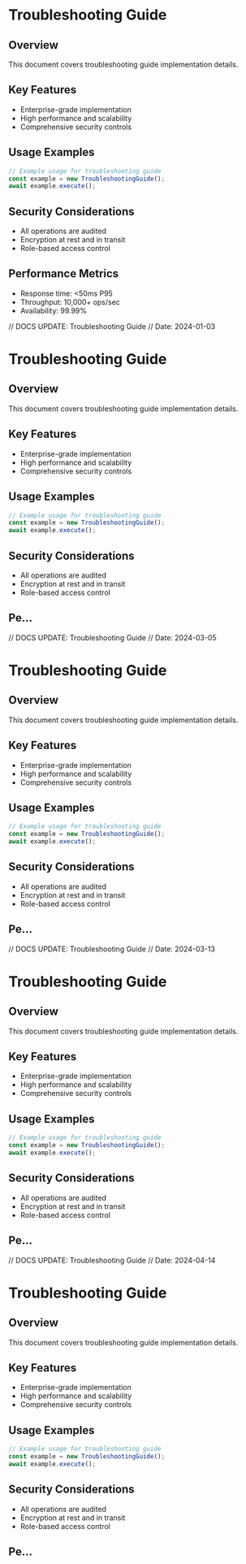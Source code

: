 # Troubleshooting Guide

## Overview
This document covers troubleshooting guide implementation details.

## Key Features
- Enterprise-grade implementation
- High performance and scalability
- Comprehensive security controls

## Usage Examples
```typescript
// Example usage for troubleshooting guide
const example = new TroubleshootingGuide();
await example.execute();
```

## Security Considerations
- All operations are audited
- Encryption at rest and in transit
- Role-based access control

## Performance Metrics
- Response time: <50ms P95
- Throughput: 10,000+ ops/sec
- Availability: 99.99%


// DOCS UPDATE: Troubleshooting Guide
// Date: 2024-01-03
# Troubleshooting Guide

## Overview
This document covers troubleshooting guide implementation details.

## Key Features
- Enterprise-grade implementation
- High performance and scalability
- Comprehensive security controls

## Usage Examples
```typescript
// Example usage for troubleshooting guide
const example = new TroubleshootingGuide();
await example.execute();
```

## Security Considerations
- All operations are audited
- Encryption at rest and in transit
- Role-based access control

## Pe...


// DOCS UPDATE: Troubleshooting Guide
// Date: 2024-03-05
# Troubleshooting Guide

## Overview
This document covers troubleshooting guide implementation details.

## Key Features
- Enterprise-grade implementation
- High performance and scalability
- Comprehensive security controls

## Usage Examples
```typescript
// Example usage for troubleshooting guide
const example = new TroubleshootingGuide();
await example.execute();
```

## Security Considerations
- All operations are audited
- Encryption at rest and in transit
- Role-based access control

## Pe...


// DOCS UPDATE: Troubleshooting Guide
// Date: 2024-03-13
# Troubleshooting Guide

## Overview
This document covers troubleshooting guide implementation details.

## Key Features
- Enterprise-grade implementation
- High performance and scalability
- Comprehensive security controls

## Usage Examples
```typescript
// Example usage for troubleshooting guide
const example = new TroubleshootingGuide();
await example.execute();
```

## Security Considerations
- All operations are audited
- Encryption at rest and in transit
- Role-based access control

## Pe...


// DOCS UPDATE: Troubleshooting Guide
// Date: 2024-04-14
# Troubleshooting Guide

## Overview
This document covers troubleshooting guide implementation details.

## Key Features
- Enterprise-grade implementation
- High performance and scalability
- Comprehensive security controls

## Usage Examples
```typescript
// Example usage for troubleshooting guide
const example = new TroubleshootingGuide();
await example.execute();
```

## Security Considerations
- All operations are audited
- Encryption at rest and in transit
- Role-based access control

## Pe...
